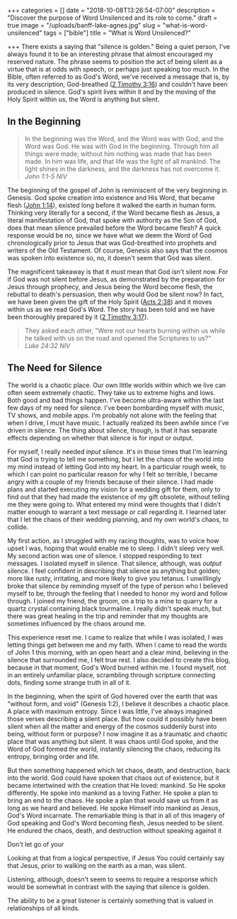 +++
categories = []
date = "2018-10-08T13:26:54-07:00"
description = "Discover the purpose of Word Unsilenced and its role to come."
draft = true
image = "/uploads/banff-lake-agnes.jpg"
slug = "what-is-word-unsilenced"
tags = ["bible"]
title = "What is Word Unsilenced?"

+++
There exists a saying that "silence is golden." Being a quiet person, I've always found it to be an interesting phrase that almost encouraged my reserved nature. The phrase seems to position the act of being silent as a virtue that is at odds with speech, or perhaps just speaking too much. In the Bible, often referred to as God's Word, we've received a message that is, by its very description, God-breathed ([2 Timothy 3:16](https://www.biblegateway.com/passage/?search=2+Timothy+3%3A16-17&version=NIV "2 Timothy 3:16")) and couldn't have been produced in silence. God's spirit lives within it and by the moving of the Holy Spirit within us, the Word is anything but silent.

## In the Beginning

> In the beginning was the Word, and the Word was with God, and the Word was God. He was with God in the beginning. Through him all things were made; without him nothing was made that has been made. In him was life, and that life was the light of all mankind. The light shines in the darkness, and the darkness has not overcome it.  
> _John 1:1-5 NIV_

The beginning of the gospel of John is reminiscent of the very beginning in Genesis. God spoke creation into existence and His Word, that became flesh ([John 1:14](https://www.biblegateway.com/passage/?search=John+1%3A14&version=NIV "John 1:14")), existed long before it walked the earth in human form. Thinking very literally for a second, if the Word became flesh as Jesus, a literal manifestation of God, that spoke with authority as the Son of God, does that mean silence prevailed before the Word became flesh? A quick response would be _no,_ since we have what we deem the Word of God chronologically prior to Jesus that was God-breathed into prophets and writers of the Old Testament. Of course, Genesis also says that the cosmos was spoken into existence so, no, it doesn't seem that God was silent.

The magnificent takeaway is that it _must_ mean that God isn't silent now. For if God was not silent before Jesus, as demonstrated by the preparation for Jesus through prophecy, and Jesus being the Word become flesh, the rebuttal to death's persuasion, then why would God be silent now? In fact, we have been given the gift of the Holy Spirit ([Acts 2:38](https://www.biblegateway.com/passage/?search=Acts+2%3A38&version=NIV "Acts 2:38")) and it moves within us as we read God's Word. The story has been told and we have been thoroughly prepared by it ([2 Timothy 3:17]()). 

> They asked each other, "Were not our hearts burning within us while he talked with us on the road and opened the Scriptures to us?"  
> _Luke 24:32 NIV_

## The Need for Silence

The world is a chaotic place. Our own little worlds within which we live can often seem extremely chaotic. They take us to extreme highs and lows. Both good and bad things happen. I've become ultra-aware within the last few days of my need for silence. I've been bombarding myself with music, TV shows, and mobile apps. I'm probably not alone with the feeling that when I drive, I must have music. I actually realized its been awhile since I've driven in silence. The thing about silence, though, is that it has separate effects depending on whether that silence is for input or output.

For myself, I really needed _input_ silence. It's in those times that I'm learning that God is trying to tell me something, but I let the chaos of the world into my mind instead of letting God into my heart. In a particular rough week, to which I can point no particular reason for why I felt so terrible, I became angry with a couple of my friends because of their silence. I had made plans and started executing my vision for a wedding gift for them, only to find out that they had made the existence of my gift obsolete, without telling me they were going to. What entered my mind were thoughts that I didn't matter enough to warrant a text message or call regarding it. I learned later that I let the chaos of their wedding planning, and my own world's chaos, to collide.

My first action, as I struggled with my racing thoughts, was to voice how upset I was, hoping that would enable me to sleep. I didn't sleep very well. My second action was one of silence. I stopped responding to text messages. I isolated myself in silence. That silence, although, was _output_ silence. I feel confident in describing that silence as anything but golden; more like rusty, irritating, and more likely to give you tetanus. I unwillingly broke that silence by reminding myself of the type of person who I believed myself to be, through the feeling that I needed to honor my word and follow through. I joined my friend, the groom, on a trip to a mine to quarry for a quartz crystal containing black tourmaline. I really didn't speak much, but there was great healing in the trip and reminder that my thoughts are sometimes influenced by the chaos around me.

This experience reset me. I came to realize that while I was isolated, I was letting things get between me and my faith. When I came to read the words of John 1 this morning, with an open heart and a clear mind, believing in the silence that surrounded me, I felt true rest. I also decided to create this blog, because in that moment, God's Word burned within me. I found myself, not in an entirely unfamiliar place, scrambling through scripture connecting dots, finding some strange truth in all of it. 

In the beginning, when the spirit of God hovered over the earth that was "without form, and void" (Genesis 1:2), I believe it describes a chaotic place. A place with maximum entropy. Since I was little, I've always imagined those verses describing a silent place. But how could it possibly have been silent when all the matter and energy of the cosmos suddenly burst into being, without form or purpose? I now imagine it as a traumatic and chaotic place that was anything but silent. It was chaos until God spoke, and the Word of God formed the world, instantly silencing the chaos, reducing its entropy, bringing order and life.

But then something happened which let chaos, death, and destruction, back into the world. God could have spoken that chaos out of existence, but it became intertwined with the creation that He loved: mankind. So He spoke differently. He spoke into mankind as a loving Father. He spoke a plan to bring an end to the chaos. He spoke a plan that would save us from it as long as we heard and believed. He spoke Himself into mankind as Jesus, God's Word incarnate. The remarkable thing is that in all of this imagery of God speaking and God's Word becoming flesh, Jesus needed to be silent. He endured the chaos, death, and destruction without speaking against it

Don't let go of your 

Looking at that from a logical perspective, if Jesus  You could certainly say that Jesus, prior to walking on the earth as a man, was silent. 

Listening, although, doesn't seem to  seems to require a response which would be somewhat in contrast with the saying that silence is golden. 

 The ability to be a great listener is certainly something that is valued in relationships of all kinds.